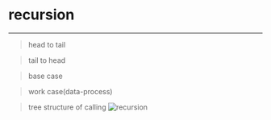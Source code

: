 # recursion
---
> head to tail

> tail to head

> base case

> work case(data-process)

> tree structure of calling
![recursion](https://media1.giphy.com/media/kOIbusN7fPnkk/100.webp?cid=36b14facdr878ladp9d18f68bn8nz7ntoioxdjf2gtsstz2o&rid=100.webp&ct=g)
